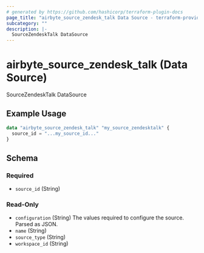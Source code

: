 ```yaml
---
# generated by https://github.com/hashicorp/terraform-plugin-docs
page_title: "airbyte_source_zendesk_talk Data Source - terraform-provider-airbyte"
subcategory: ""
description: |-
  SourceZendeskTalk DataSource
---
```


# airbyte_source_zendesk_talk (Data Source)

SourceZendeskTalk DataSource

## Example Usage

```terraform
data "airbyte_source_zendesk_talk" "my_source_zendesktalk" {
  source_id = "...my_source_id..."
}
```

<!-- schema generated by tfplugindocs -->
## Schema

### Required

- `source_id` (String)

### Read-Only

- `configuration` (String) The values required to configure the source. Parsed as JSON.
- `name` (String)
- `source_type` (String)
- `workspace_id` (String)



